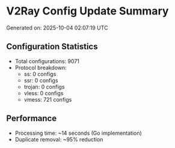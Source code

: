 # V2Ray Config Update Summary
Generated on: 2025-10-04 02:07:19 UTC

## Configuration Statistics
- Total configurations: 9071
- Protocol breakdown:
  - ss: 0 configs
  - ssr: 0 configs
  - trojan: 0 configs
  - vless: 0 configs
  - vmess: 721 configs

## Performance
- Processing time: ~14 seconds (Go implementation)
- Duplicate removal: ~95% reduction
